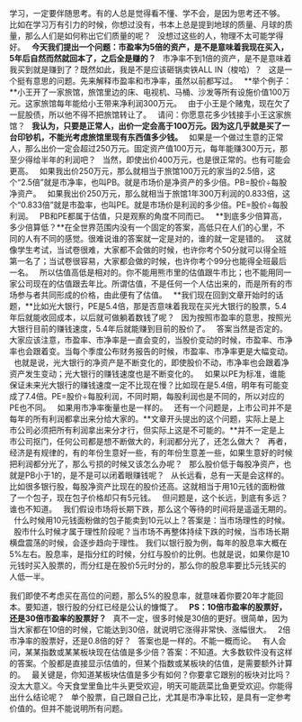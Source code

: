 学习，一定要伴随思考。有的人总是觉得看不懂、学不会，是因为思考还不够。
 
比如在学习万有引力的时候，你想过没有，书本上总是提到地球的质量、月球的质量，那么人们是如何称出它们质量的呢？
 
没想过这些的人，物理不太可能学得好。
 
**今天我们提出一个问题：市盈率为5倍的资产，是不是意味着我现在买入，5年后自然而然就回本了，之后全是赚的？**
 
市净率不到1倍的资产，是不是意味着我买到就是赚到了？既然如此，我是不是应该砸锅卖铁ALL IN（梭哈）？
 
这是一个挺有意思的问题。先来解释市盈率和市净率，虽然以前都写过。
 
**举个例子：**小王开了一家旅馆，旅馆里边的床、电视机、马桶、沙发等所有设施价值100万元。这家旅馆每年能给小王带来净利润300万元。
 
由于小王是个赌鬼，现在欠了一屁股债，所以他不得不把旅馆转让了。
 
请问：你愿意花多少钱接手小王这家旅馆？
 
**我认为，只要是正常人，出价一定会高于100万元。因为这几乎就是买了一台印钞机，不能光考虑旅馆里现有东西值多少钱。**
 
如果是一个做过生意的正常人，那么出价一定会超过250万元。固定资产值100万元，每年能赚300万元，那至少得给半年的利润吧？
 
当然，即使出价400万元，也是很正常的。也有可能会更高。
 
如果我出价250万元，那么就相当于旅馆100万元的家当的2.5倍，这个“2.5倍”就是市净率，也叫PB。就是市场价是净资产的多少倍。PB=股价÷每股净资产。
 
如果我出价250万元，那么就相当于旅馆1年300万利润的0.833倍，这个“0.833倍”就是市盈率，也叫PE。就是市场价是利润的多少倍。PE=股价÷每股利润。
 
PB和PE都属于估值，只是观察的角度不同而已。
 
**到底多少倍算高，多少倍算低？**在全世界范围内没有一个固定的答案，高低只在人们的心里，不同的人有不同的感觉。很难说谁的答案就一定是对的，谁的就一定是错的。
 
这就像学生考试，当试卷很难，大家都不会做的时候，也许你考个50分就可以得全班第一名了；当试卷很容易，大家都会做的时候，也许你考个99分也能得全班最后一名。
 
所以估值高低是相对的。你不能用熊市里的估值跟牛市比；也不能用同一家公司现在的估值跟去年比。所谓估值，不是任何一个人估出来的，而是所有的市场参与者共同形成的价格，由此便有了估值。
 
**我们现在回到文章开始时的话题，**比如光大银行，PE是5.4倍，那是否意味着我现在买光大银行的股票，5.4年后就能收回成本，以后就可做躺着数钱了呢？
 
因为按照市盈率的意思，按照光大银行目前的赚钱速度，5.4年后就能赚到目前的股价了。
 
答案当然是否定的。大家应该注意，市盈率、市净率是一直会变的，当股价变动的时候，市盈率、市净率也会跟着变。当每个季度公布财务报告的时候，市盈率、市净率更是大幅变动。
 
也就是说，光大银行的净资产是不断变化的，即使股价不动，市净率也会跟着净资产发生变动；光大银行的赚钱速度也是不断变化的。
 
如果以PE为标准，谁能保证未来光大银行的赚钱速度一定不比现在慢？比如现在是5.4倍，明年有可能变成了7.4倍。PE=股价÷每股利润，不同时期，每股利润也是不同的，所以对应的PE也不同。
 
如果用市净率衡量也是一样的。
 
还有一个问题是，上市公司并不是每年的所有利润都拿出来分给大家的。**文章开头提出的这个问题，实际上是上市公司必须把所有利润拿出来分才行，但实际上这是不可能的。**并不一定是上市公司抠门，任何公司都是想不断做大的，利润都分光了，还怎么做大？
 
再者，经济是有规律的，有的年份生意好一些，有的年份生意差一些，如果生意好的时候把利润都分光了，那么亏损的时候又该怎么办呢？
 
那么股价低于每股净资产，也就是PB小于1的，是不是可以闭着眼赚钱呢？
 
从长远看，总有一天是会这样的。比如很多银行股，每股净资产比现在的股价还高。这就相当于用10元钱的面粉做了一个包子，现在包子价格却只有5元钱。
 
但问题是，这个长远，到底有多远？谁也不知道。
 
我们假设市场将长期下跌，那么这个等待的时间将是遥遥无期的。
 
什么时候用10元钱面粉做的包子能卖到10元以上？答案是：当市场理性的时候。
 
股市什么时候才属于理性阶段呢？当市场不再整体持续下跌的时候，当市场长期横盘震荡的时候，会逐步趋向于理性。
我们以银行股为例，每年的股息率大概在5%左右。股息率，是指分红的时候，分红与股价的比例。也就是说，如果你是10元钱时买入股票的，而分红是在股价5元时分的，那么你的股息率要比5元钱买的人低一半。
  
我们即使不考虑买在高位的问题，那么5%的股息率，就意味着你要20年才能回本。要知道，银行股的分红已经是公认的慷慨了。
 
**PS：10倍市盈率的股票好，还是30倍市盈率的股票好？**
 
真不一定，很多时候是30倍的更好。很简单，因为当大家都在10倍的时候，它能达到30倍，就说明它涨得非常快、涨幅很大。
 
2倍市净率的股票好，还是0.8倍的好？
 
答案也是一样的。不能一概而论。
 
有人会问，某某指数或某某板块现在估值是多少倍？答案：不知道。大多数软件没有这样的答案。个股都是直接显示估值的，但某个指数或某板块的估值，是需要额外计算的。
 
最关键是，你知道某板块估值是多少有如何？你要拿它跟别的板块对比吗？没太大意义。今天食堂里鱼比牛头更受欢迎，明天可能蔬菜比鱼更受欢迎。你能得出什么结论呢？
 
单个股票，自己跟自己比，尤其是市净率比较，是具有一定参考价值的。但并不能说明所有问题。